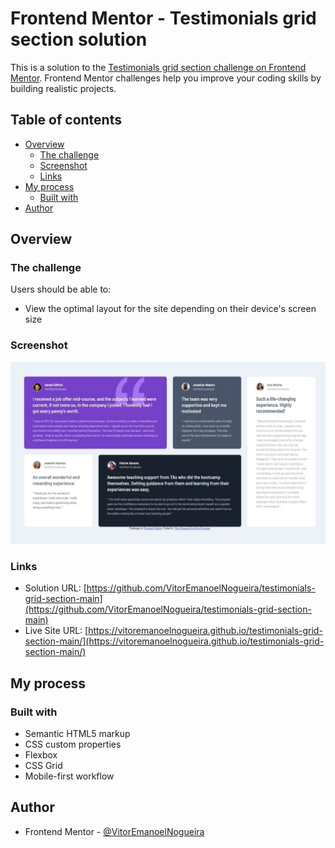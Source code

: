 # Frontend Mentor - Testimonials grid section solution

This is a solution to the [Testimonials grid section challenge on Frontend Mentor](https://www.frontendmentor.io/challenges/testimonials-grid-section-Nnw6J7Un7). Frontend Mentor challenges help you improve your coding skills by building realistic projects. 

## Table of contents

- [Overview](#overview)
  - [The challenge](#the-challenge)
  - [Screenshot](#screenshot)
  - [Links](#links)
- [My process](#my-process)
  - [Built with](#built-with)
- [Author](#author)

## Overview

### The challenge

Users should be able to:

- View the optimal layout for the site depending on their device's screen size

### Screenshot

![](./screenshot.jpg)

### Links

- Solution URL: [https://github.com/VitorEmanoelNogueira/testimonials-grid-section-main](https://github.com/VitorEmanoelNogueira/testimonials-grid-section-main)
- Live Site URL: [https://vitoremanoelnogueira.github.io/testimonials-grid-section-main/](https://vitoremanoelnogueira.github.io/testimonials-grid-section-main/)

## My process

### Built with

- Semantic HTML5 markup
- CSS custom properties
- Flexbox
- CSS Grid
- Mobile-first workflow

## Author


- Frontend Mentor - [@VitorEmanoelNogueira](https://www.frontendmentor.io/profile/VitorEmanoelNogueira)

